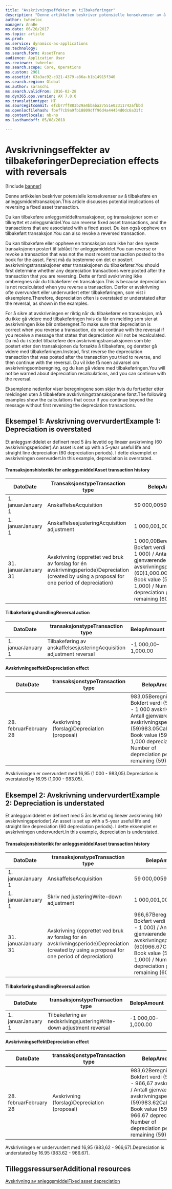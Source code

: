 ```yaml
---
title: "Avskrivningseffekter av tilbakeføringer"
description: "Denne artikkelen beskriver potensielle konsekvenser av å tilbakeføre en anleggsmiddeltransaksjon."
author: twheeloc
manager: AnnBe
ms.date: 06/20/2017
ms.topic: article
ms.prod: 
ms.service: dynamics-ax-applications
ms.technology: 
ms.search.form: AssetTrans
audience: Application User
ms.reviewer: twheeloc
ms.search.scope: Core, Operations
ms.custom: 2961
ms.assetid: 63a3ac92-c321-4379-a86a-b1b14915f340
ms.search.region: Global
ms.author: saraschi
ms.search.validFrom: 2016-02-28
ms.dyn365.ops.version: AX 7.0.0
ms.translationtype: HT
ms.sourcegitcommit: efcb77ff883b29a4bbaba27551e02311742afbbd
ms.openlocfilehash: fbef7cb9a9fb18809dff96d4a44454d0dc6a31fc
ms.contentlocale: nb-no
ms.lasthandoff: 05/08/2018

---
```


# <a name="depreciation-effects-with-reversals"></a><span data-ttu-id="77334-103">Avskrivningseffekter av tilbakeføringer</span><span class="sxs-lookup"><span data-stu-id="77334-103">Depreciation effects with reversals</span></span>

[!include [banner](../includes/banner.md)]

<span data-ttu-id="77334-104">Denne artikkelen beskriver potensielle konsekvenser av å tilbakeføre en anleggsmiddeltransaksjon.</span><span class="sxs-lookup"><span data-stu-id="77334-104">This article discusses potential implications of reversing a fixed asset transaction.</span></span> 

<span data-ttu-id="77334-105">Du kan tilbakeføre anleggsmiddeltransaksjoner, og transaksjoner som er tilknyttet et anleggsmiddel.</span><span class="sxs-lookup"><span data-stu-id="77334-105">You can reverse fixed asset transactions, and the transactions that are associated with a fixed asset.</span></span> <span data-ttu-id="77334-106">Du kan også oppheve en tilbakeført transaksjon.</span><span class="sxs-lookup"><span data-stu-id="77334-106">You can also revoke a reversed transaction.</span></span> 

<span data-ttu-id="77334-107">Du kan tilbakeføre eller oppheve en transaksjon som ikke har den nyeste transaksjonen postert til tablået for anleggsmiddelet.</span><span class="sxs-lookup"><span data-stu-id="77334-107">You can reverse or revoke a transaction that was not the most recent transaction posted to the book for the asset.</span></span> <span data-ttu-id="77334-108">Først må du bestemme om det er postert avskrivningstransaksjoner etter transaksjonen du tilbakefører.</span><span class="sxs-lookup"><span data-stu-id="77334-108">You should first determine whether any depreciation transactions were posted after the transaction that you are reversing.</span></span> <span data-ttu-id="77334-109">Dette er fordi avskrivning ikke omberegnes når du tilbakefører en transaksjon.</span><span class="sxs-lookup"><span data-stu-id="77334-109">This is because depreciation is not recalculated when you reverse a transaction.</span></span> <span data-ttu-id="77334-110">Derfor er avskrivning ofte overvurdert eller undervurdert etter tilbakeføringen, som vist i eksemplene.</span><span class="sxs-lookup"><span data-stu-id="77334-110">Therefore, depreciation often is overstated or understated after the reversal, as shown in the examples.</span></span> 

<span data-ttu-id="77334-111">For å sikre at avskrivningen er riktig når du tilbakefører en transaksjon, må du ikke gå videre med tilbakeføringen hvis du får en melding som sier at avskrivningen ikke blir omberegnet.</span><span class="sxs-lookup"><span data-stu-id="77334-111">To make sure that depreciation is correct when you reverse a transaction, do not continue with the reversal if you receive a message that states that depreciation will not be recalculated.</span></span> <span data-ttu-id="77334-112">Da må du i stedet tilbakeføre den avskrivningstransaksjonen som ble postert etter den transaksjonen du forsøkte å tilbakeføre, og deretter gå videre med tilbakeføringen.</span><span class="sxs-lookup"><span data-stu-id="77334-112">Instead, first reverse the depreciation transaction that was posted after the transaction you tried to reverse, and then continue with the reversal.</span></span> <span data-ttu-id="77334-113">Du vil ikke få noen advarsel om avskrivningsomberegning, og du kan gå videre med tilbakeføringen.</span><span class="sxs-lookup"><span data-stu-id="77334-113">You will not be warned about depreciation recalculations, and you can continue with the reversal.</span></span> 

<span data-ttu-id="77334-114">Eksemplene nedenfor viser beregningene som skjer hvis du fortsetter etter meldingen uten å tilbakeføre avskrivningstransaksjonene først.</span><span class="sxs-lookup"><span data-stu-id="77334-114">The following examples show the calculations that occur if you continue beyond the message without first reversing the depreciation transactions.</span></span>

## <a name="example-1-depreciation-is-overstated"></a><span data-ttu-id="77334-115"> Eksempel 1: Avskrivning overvurdert</span><span class="sxs-lookup"><span data-stu-id="77334-115">Example 1: Depreciation is overstated</span></span>
<span data-ttu-id="77334-116">Et anleggsmiddelet er definert med 5 års levetid og lineær avskrivning (60 avskrivningsperioder).</span><span class="sxs-lookup"><span data-stu-id="77334-116">An asset is set up with a 5-year useful life and straight line depreciation (60 depreciation periods).</span></span> <span data-ttu-id="77334-117">I dette eksemplet er avskrivningen overvurdert.</span><span class="sxs-lookup"><span data-stu-id="77334-117">In this example, depreciation is overstated.</span></span>
#### <a name="asset-transaction-history"></a><span data-ttu-id="77334-118">Transaksjonshistorikk for anleggsmiddel</span><span class="sxs-lookup"><span data-stu-id="77334-118">Asset transaction history</span></span>

| <span data-ttu-id="77334-119">Dato</span><span class="sxs-lookup"><span data-stu-id="77334-119">Date</span></span>       | <span data-ttu-id="77334-120">Transaksjonstype</span><span class="sxs-lookup"><span data-stu-id="77334-120">Transaction type</span></span>                                                          | <span data-ttu-id="77334-121">Beløp</span><span class="sxs-lookup"><span data-stu-id="77334-121">Amount</span></span>                                    |
|------------|---------------------------------------------------------------------------|-------------------------------------------|
| <span data-ttu-id="77334-122">1. januar</span><span class="sxs-lookup"><span data-stu-id="77334-122">January 1</span></span>  | <span data-ttu-id="77334-123">Anskaffelse</span><span class="sxs-lookup"><span data-stu-id="77334-123">Acquisition</span></span>                                                               | <span data-ttu-id="77334-124">59 000,00</span><span class="sxs-lookup"><span data-stu-id="77334-124">59,000.00</span></span>                                 |
| <span data-ttu-id="77334-125">1. januar</span><span class="sxs-lookup"><span data-stu-id="77334-125">January 1</span></span>  | <span data-ttu-id="77334-126">Anskaffelsesjustering</span><span class="sxs-lookup"><span data-stu-id="77334-126">Acquisition adjustment</span></span>                                                    | <span data-ttu-id="77334-127">1 000,00</span><span class="sxs-lookup"><span data-stu-id="77334-127">1,000.00</span></span>                                  |
| <span data-ttu-id="77334-128">31. januar</span><span class="sxs-lookup"><span data-stu-id="77334-128">January 31</span></span> | <span data-ttu-id="77334-129">Avskrivning (opprettet ved bruk av forslag for én avskrivningsperiode)</span><span class="sxs-lookup"><span data-stu-id="77334-129">Depreciation (created by using a proposal for one period of depreciation)</span></span> | <span data-ttu-id="77334-130">1 000,00Beregning: Bokført verdi (59 000 + 1 000) / Antall gjenværende avskrivningsperioder (60)</span><span class="sxs-lookup"><span data-stu-id="77334-130">1,000.00Calculation: Book value (59,000 + 1,000) / Number of depreciation periods remaining (60)</span></span> |

#### <a name="reversal-action"></a><span data-ttu-id="77334-131">Tilbakeføringshandling</span><span class="sxs-lookup"><span data-stu-id="77334-131">Reversal action</span></span>

| <span data-ttu-id="77334-132">Dato</span><span class="sxs-lookup"><span data-stu-id="77334-132">Date</span></span>      | <span data-ttu-id="77334-133">transaksjonstype</span><span class="sxs-lookup"><span data-stu-id="77334-133">Transaction type</span></span>                | <span data-ttu-id="77334-134">Beløp</span><span class="sxs-lookup"><span data-stu-id="77334-134">Amount</span></span>    |
|-----------|---------------------------------|-----------|
| <span data-ttu-id="77334-135">1. januar</span><span class="sxs-lookup"><span data-stu-id="77334-135">January 1</span></span> | <span data-ttu-id="77334-136">Tilbakeføring av anskaffelsesjustering</span><span class="sxs-lookup"><span data-stu-id="77334-136">Acquisition adjustment reversal</span></span> | <span data-ttu-id="77334-137">-1 000,00</span><span class="sxs-lookup"><span data-stu-id="77334-137">–1,000.00</span></span> |

#### <a name="depreciation-effect"></a><span data-ttu-id="77334-138">Avskrivningseffekt</span><span class="sxs-lookup"><span data-stu-id="77334-138">Depreciation effect</span></span>

| <span data-ttu-id="77334-139">Dato</span><span class="sxs-lookup"><span data-stu-id="77334-139">Date</span></span>        | <span data-ttu-id="77334-140">transaksjonstype</span><span class="sxs-lookup"><span data-stu-id="77334-140">Transaction type</span></span>        | <span data-ttu-id="77334-141">Beløp</span><span class="sxs-lookup"><span data-stu-id="77334-141">Amount</span></span>                                                                                |
|-------------|-------------------------|---------------------------------------------------------------------------------------|
| <span data-ttu-id="77334-142">28. februar</span><span class="sxs-lookup"><span data-stu-id="77334-142">February 28</span></span> | <span data-ttu-id="77334-143">Avskrivning (forslag)</span><span class="sxs-lookup"><span data-stu-id="77334-143">Depreciation (proposal)</span></span> | <span data-ttu-id="77334-144">983,05Beregning: Bokført verdi (59 000 - 1 000 avskrivning) / Antall gjenværende avskrivningsperioder (59)</span><span class="sxs-lookup"><span data-stu-id="77334-144">983.05Calculation: Book value (59,000 - 1,000 depreciation) / Number of depreciation periods remaining (59)</span></span> |

<span data-ttu-id="77334-145">Avskrivningen er overvurdert med 16,95 (1 000 - 983,05).</span><span class="sxs-lookup"><span data-stu-id="77334-145">Depreciation is overstated by 16.95 (1,000 - 983.05).</span></span>

## <a name="example-2-depreciation-is-understated"></a><span data-ttu-id="77334-146"> Eksempel 2: Avskrivning undervurdert</span><span class="sxs-lookup"><span data-stu-id="77334-146">Example 2: Depreciation is understated</span></span>
<span data-ttu-id="77334-147">Et anleggsmiddelet er definert med 5 års levetid og lineær avskrivning (60 avskrivningsperioder).</span><span class="sxs-lookup"><span data-stu-id="77334-147">An asset is set up with a 5-year useful life and straight line depreciation (60 depreciation periods).</span></span> <span data-ttu-id="77334-148">I dette eksemplet er avskrivningen undervurdert.</span><span class="sxs-lookup"><span data-stu-id="77334-148">In this example, depreciation is understated.</span></span>
#### <a name="asset-transaction-history"></a><span data-ttu-id="77334-149">Transaksjonshistorikk for anleggsmiddel</span><span class="sxs-lookup"><span data-stu-id="77334-149">Asset transaction history</span></span>

| <span data-ttu-id="77334-150">Dato</span><span class="sxs-lookup"><span data-stu-id="77334-150">Date</span></span>       | <span data-ttu-id="77334-151">transaksjonstype</span><span class="sxs-lookup"><span data-stu-id="77334-151">Transaction type</span></span>                                                          | <span data-ttu-id="77334-152">Beløp</span><span class="sxs-lookup"><span data-stu-id="77334-152">Amount</span></span>                                      |
|------------|---------------------------------------------------------------------------|---------------------------------------------|
| <span data-ttu-id="77334-153">1. januar</span><span class="sxs-lookup"><span data-stu-id="77334-153">January 1</span></span>  | <span data-ttu-id="77334-154">Anskaffelse</span><span class="sxs-lookup"><span data-stu-id="77334-154">Acquisition</span></span>                                                               | <span data-ttu-id="77334-155">59 000,00</span><span class="sxs-lookup"><span data-stu-id="77334-155">59,000.00</span></span>                                   |
| <span data-ttu-id="77334-156">1. januar</span><span class="sxs-lookup"><span data-stu-id="77334-156">January 1</span></span>  | <span data-ttu-id="77334-157">Skriv ned justering</span><span class="sxs-lookup"><span data-stu-id="77334-157">Write-down adjustment</span></span>                                                     | <span data-ttu-id="77334-158">1 000,00</span><span class="sxs-lookup"><span data-stu-id="77334-158">1,000.00</span></span>                                    |
| <span data-ttu-id="77334-159">31. januar</span><span class="sxs-lookup"><span data-stu-id="77334-159">January 31</span></span> | <span data-ttu-id="77334-160">Avskrivning (opprettet ved bruk av forslag for én avskrivningsperiode)</span><span class="sxs-lookup"><span data-stu-id="77334-160">Depreciation (created by using a proposal for one period of depreciation)</span></span> | <span data-ttu-id="77334-161">966,67Beregning: Bokført verdi (59 000 - 1 000) / Antall gjenværende avskrivningsperioder (60)</span><span class="sxs-lookup"><span data-stu-id="77334-161">966.67Calculation: Book value (59,000 - 1,000) / Number of depreciation periods remaining (60)</span></span> |

#### <a name="reversal-action"></a><span data-ttu-id="77334-162">Tilbakeføringshandling</span><span class="sxs-lookup"><span data-stu-id="77334-162">Reversal action</span></span>

| <span data-ttu-id="77334-163">Dato</span><span class="sxs-lookup"><span data-stu-id="77334-163">Date</span></span>      | <span data-ttu-id="77334-164">transaksjonstype</span><span class="sxs-lookup"><span data-stu-id="77334-164">Transaction type</span></span>               | <span data-ttu-id="77334-165">Beløp</span><span class="sxs-lookup"><span data-stu-id="77334-165">Amount</span></span>    |
|-----------|--------------------------------|-----------|
| <span data-ttu-id="77334-166">1. januar</span><span class="sxs-lookup"><span data-stu-id="77334-166">January 1</span></span> | <span data-ttu-id="77334-167">Tilbakeføring av nedskrivingsjustering</span><span class="sxs-lookup"><span data-stu-id="77334-167">Write-down adjustment reversal</span></span> | <span data-ttu-id="77334-168">-1 000,00</span><span class="sxs-lookup"><span data-stu-id="77334-168">–1,000.00</span></span> |

#### <a name="depreciation-effect"></a><span data-ttu-id="77334-169">Avskrivningseffekt</span><span class="sxs-lookup"><span data-stu-id="77334-169">Depreciation effect</span></span>

| <span data-ttu-id="77334-170">Dato</span><span class="sxs-lookup"><span data-stu-id="77334-170">Date</span></span>        | <span data-ttu-id="77334-171">transaksjonstype</span><span class="sxs-lookup"><span data-stu-id="77334-171">Transaction type</span></span>        | <span data-ttu-id="77334-172">Beløp</span><span class="sxs-lookup"><span data-stu-id="77334-172">Amount</span></span>                                                                                       |
|-------------|-------------------------|----------------------------------------------------------------------------------------------|
| <span data-ttu-id="77334-173">28. februar</span><span class="sxs-lookup"><span data-stu-id="77334-173">February 28</span></span> | <span data-ttu-id="77334-174">Avskrivning (forslag)</span><span class="sxs-lookup"><span data-stu-id="77334-174">Depreciation (proposal)</span></span> | <span data-ttu-id="77334-175">983,62Beregning: Bokført verdi (59 000 - 966,67 avskrivning) / Antall gjenværende avskrivningsperioder (59)</span><span class="sxs-lookup"><span data-stu-id="77334-175">983.62Calculation: Book value (59,000 - 966.67 depreciation) / Number of depreciation periods remaining (59)</span></span> |

<span data-ttu-id="77334-176">Avskrivningen er undervurdert med 16,95 (983,62 - 966,67).</span><span class="sxs-lookup"><span data-stu-id="77334-176">Depreciation is understated by 16.95 (983.62 - 966.67).</span></span>



<a name="additional-resources"></a><span data-ttu-id="77334-177">Tilleggsressurser</span><span class="sxs-lookup"><span data-stu-id="77334-177">Additional resources</span></span>
--------

[<span data-ttu-id="77334-178">Avskrivning av anleggsmiddel</span><span class="sxs-lookup"><span data-stu-id="77334-178">Fixed asset depreciation</span></span>](fixed-asset-depreciation.md)




